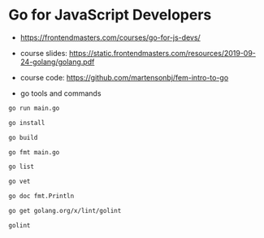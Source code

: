 # Go for JavaScript Developers

* <https://frontendmasters.com/courses/go-for-js-devs/>
* course slides: <https://static.frontendmasters.com/resources/2019-09-24-golang/golang.pdf>
* course code: <https://github.com/martensonbj/fem-intro-to-go>

* go tools and commands

```bash
go run main.go

go install

go build

go fmt main.go

go list

go vet

go doc fmt.Println

go get golang.org/x/lint/golint

golint
```